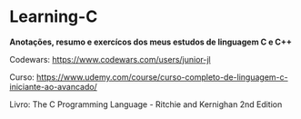 # Learning-C

**Anotações, resumo e exercícos dos meus estudos de linguagem C e C++**

Codewars: https://www.codewars.com/users/junior-jl

Curso: https://www.udemy.com/course/curso-completo-de-linguagem-c-iniciante-ao-avancado/

Livro: The C Programming Language - Ritchie and Kernighan 2nd Edition
